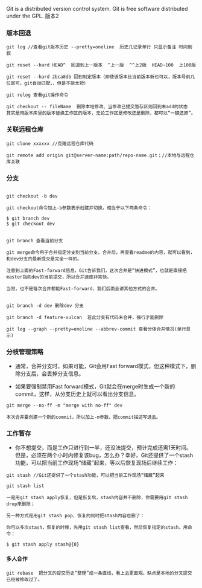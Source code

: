 Git is a distributed version control system.
Git is free software distributed under the GPL.
版本2

### 版本回退 
```
git log //查看git版本历史 --pretty=oneline  历史几记录单行 只显示备注 时间倒叙

git reset --hard HEAD^  回退到上一版本  ^上一版  ^^上2版  HEAD~100  上100版

git reset --hard 2bca8db 回到制定版本（即使该版本比当前版本新也可以，版本号前几位即可，git自动匹配，，但是不能太短）

git relog 查看git操作命令

git checkout -- fileName  删除本地修改、当修改已提交暂存区则回到未add的状态 
其实是用版本库里的版本替换工作区的版本，无论工作区是修改还是删除，都可以“一键还原”。

```

### 关联远程仓库

```
git clone xxxxxx //克隆远程仓库代码

git remote add origin git@server-name:path/repo-name.git；//本地与远程仓库关联

```

### 分支

```

git checkout -b dev

git checkout命令加上-b参数表示创建并切换，相当于以下两条命令：

$ git branch dev
$ git checkout dev


git branch 查看当前分支

git merge命令用于合并指定分支到当前分支。合并后，再查看readme的内容，就可以看到，和dev分支的最新提交是完全一样的。

注意到上面的Fast-forward信息，Git告诉我们，这次合并是“快进模式”，也就是直接把master指向dev的当前提交，所以合并速度非常快。

当然，也不是每次合并都能Fast-forward，我们后面会讲其他方式的合并。


git branch -d dev 删除dev 分支

git branch -d feature-vulcan  若此分支有代码未合并，强行才能删除

git log --graph --pretty=oneline --abbrev-commit 查看分体合并情况(单行显示)

```

### 分枝管理策略

 * 通常，合并分支时，如果可能，Git会用Fast forward模式，但这种模式下，删除分支后，会丢掉分支信息。

 * 如果要强制禁用Fast forward模式，Git就会在merge时生成一个新的commit，这样，从分支历史上就可以看出分支信息。

```
git merge --no-ff -m "merge with no-ff" dev

本次合并要创建一个新的commit，所以加上-m参数，把commit描述写进去。
```

### 工作暂存
* 你不想提交，而是工作只进行到一半，还没法提交，预计完成还需1天时间。但是，必须在两个小时内修复该bug，怎么办？幸好，Git还提供了一个stash功能，可以把当前工作现场“储藏”起来，等以后恢复现场后继续工作：

```
git stash //Git还提供了一个stash功能，可以把当前工作现场“储藏”起来

git stash list

一是用git stash apply恢复，但是恢复后，stash内容并不删除，你需要用git stash drop来删除；

另一种方式是用git stash pop，恢复的同时把stash内容也删了：

你可以多次stash，恢复的时候，先用git stash list查看，然后恢复指定的stash，用命令：

$ git stash apply stash@{0}

```

#### 多人合作

```
git rebase  把分叉的提交历史“整理”成一条直线，看上去更直观。缺点是本地的分叉提交已经被修改过了。

```